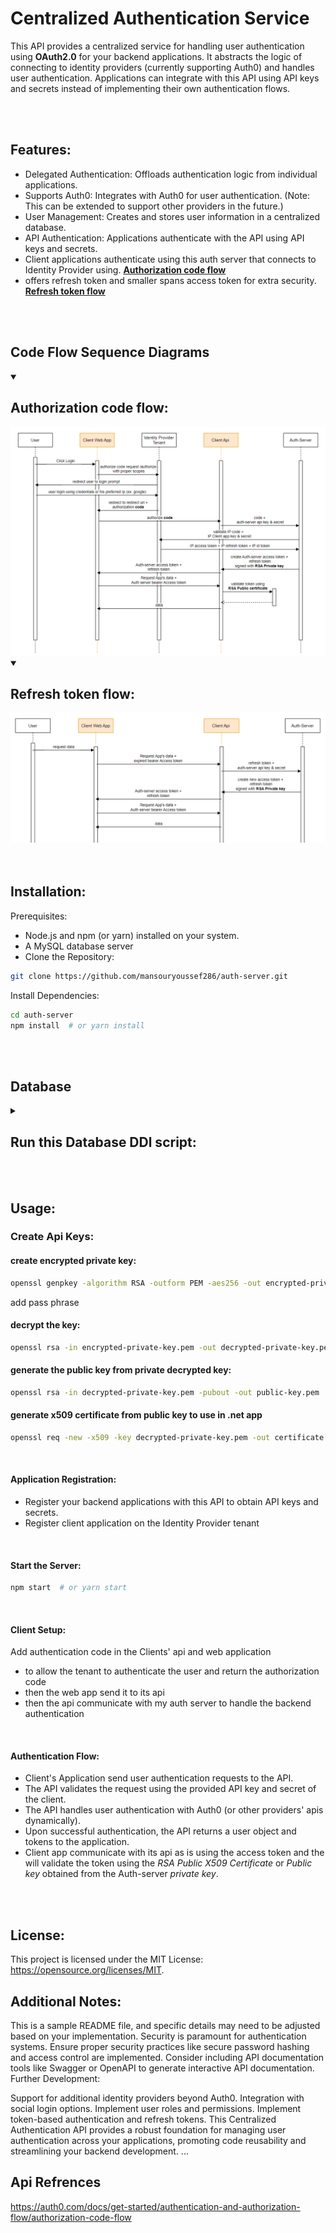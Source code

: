 # Centralized Authentication Service
This API provides a centralized service for handling user authentication using **OAuth2.0** for your backend applications. It abstracts the logic of connecting to identity providers (currently supporting Auth0) and handles user authentication. Applications can integrate with this API using API keys and secrets instead of implementing their own authentication flows.

<br>
<br>

## Features:
* Delegated Authentication: Offloads authentication logic from individual applications.
* Supports Auth0: Integrates with Auth0 for user authentication. (Note: This can be extended to support other providers in the future.)
* User Management: Creates and stores user information in a centralized database.
* API Authentication: Applications authenticate with the API using API keys and secrets.
* Client applications authenticate using this auth server that connects to Identity Provider using. [**Authorization code flow**](#auth-code-flow)
* offers refresh token and smaller spans access token for extra security. [**Refresh token flow**](#refresh-token-flow)

<br>
<br>

## Code Flow Sequence Diagrams
<details open>
  <!-- Dropdown Title -->
  <summary>
    <h2>Authorization code flow:</h2>
  </summary>
  <!-- Dropdown Part -->
  <img style="max-height:500px;" src="/ReadmeAssets/Auth server - Auth code flow.png" alt="auth access token flow" id="auth-code-flow">
</details>

<details open style="margin: 0;">
  <!-- Dropdown Title -->
  <summary>
    <h2>Refresh token flow:</h2>
  </summary>
  <!-- Dropdown Part -->
  <img style="max-height:500px;" src="/ReadmeAssets/refresh token flow 2.png" alt="auth refresh token flow" id="refresh-token-flow">
</details>

<br>
<br>

## Installation:
Prerequisites:
* Node.js and npm (or yarn) installed on your system.
* A MySQL database server 
* Clone the Repository:

```Bash
git clone https://github.com/mansouryoussef286/auth-server.git
```

Install Dependencies:
```Bash
cd auth-server
npm install  # or yarn install
```

<br>
<br>

## Database
<details>
  <summary>
    <h2>Run this Database DDl script:</h2>
  </summary>
  
  ```SQL
    CREATE DATABASE `auth-server` /*!40100 DEFAULT */ /*!80016 DEFAULT ENCRYPTION='N' */;

    -- `auth-server`.clients definition
    CREATE TABLE `clients` (
      `Id` int NOT NULL AUTO_INCREMENT,
      `ApiId` varchar(100) DEFAULT NULL,
      `ApiSecret` varchar(100) DEFAULT NULL,
      `ProviderClientId` varchar(100) NOT NULL,
      `ProviderClientSecret` varchar(100) NOT NULL,
      `RedirectUrl` varchar(100) DEFAULT NULL,
      `IsActive` bit(1) NOT NULL,
      PRIMARY KEY (`Id`)
    );
    
    -- `auth-server`.users definition
    CREATE TABLE `users` (
      `Id` int NOT NULL AUTO_INCREMENT,
      `Email` varchar(100) NOT NULL,
      `FirstName` varchar(100) NOT NULL,
      `LastName` varchar(100) NOT NULL,
      `ProfilePicPath` varchar(100) DEFAULT NULL,
      PRIMARY KEY (`Id`)
    );
  ```
</details>

<br>
<br>

## Usage:

### Create Api Keys:

#### create encrypted private key:
```Bash
openssl genpkey -algorithm RSA -outform PEM -aes256 -out encrypted-private-key.pem
```
add pass phrase

#### decrypt the key:
```Bash
openssl rsa -in encrypted-private-key.pem -out decrypted-private-key.pem
```

#### generate the public key from private decrypted key:

```Bash
openssl rsa -in decrypted-private-key.pem -pubout -out public-key.pem
```

#### generate x509 certificate from public key to use in .net app
```Bash
openssl req -new -x509 -key decrypted-private-key.pem -out certificate.pem
```
<br>

#### Application Registration:
* Register your backend applications with this API to obtain API keys and secrets.
* Register client application on the Identity Provider tenant
<br>

#### Start the Server:
```Bash
npm start  # or yarn start
```
<br>

#### Client Setup:
Add authentication code in the Clients' api and web application 
* to allow the tenant to authenticate the user and return the authorization code
* then the web app send it to its api
* then the api communicate with my auth server to handle the backend authentication 
<br>

#### Authentication Flow:
* Client's Application send user authentication requests to the API.
* The API validates the request using the provided API key and secret of the client.
* The API handles user authentication with Auth0 (or other providers' apis dynamically).
* Upon successful authentication, the API returns a user object and tokens to the application.
* Client app communicate with its api as is using the access token and the will validate the token using the *RSA Public X509 Certificate* or *Public key* obtained from the Auth-server *private key*.

<br>
<br>



## License:

This project is licensed under the MIT License: https://opensource.org/licenses/MIT.


## Additional Notes:

This is a sample README file, and specific details may need to be adjusted based on your implementation.
Security is paramount for authentication systems. Ensure proper security practices like secure password hashing and access control are implemented.
Consider including API documentation tools like Swagger or OpenAPI to generate interactive API documentation.
Further Development:

Support for additional identity providers beyond Auth0.
Integration with social login options.
Implement user roles and permissions.
Implement token-based authentication and refresh tokens.
This Centralized Authentication API provides a robust foundation for managing user authentication across your applications, promoting code reusability and streamlining your backend development.
...


## Api Refrences
https://auth0.com/docs/get-started/authentication-and-authorization-flow/authorization-code-flow
